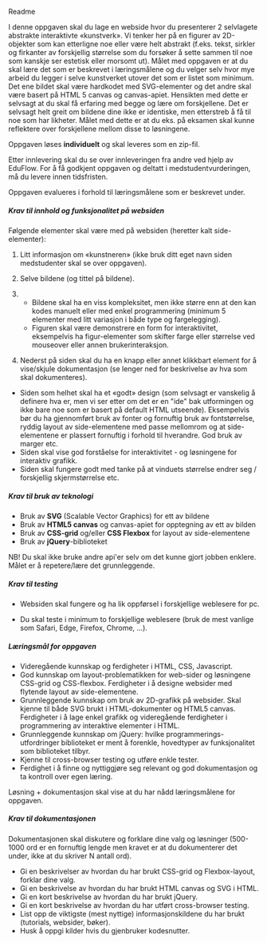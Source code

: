 Readme

I denne oppgaven skal du lage en webside hvor du presenterer 2 selvlagete abstrakte interaktivte «kunstverk». Vi tenker her på en figurer av 2D-objekter som kan etterligne noe eller være helt abstrakt (f.eks. tekst, sirkler og firkanter av forskjellig størrelse som du forsøker å sette sammen til noe som kanskje ser estetisk eller morsomt ut). Målet med oppgaven er at du skal lære det som er beskrevet i læringsmålene og du velger selv hvor mye arbeid du legger i selve kunstverket utover det som er listet som minimum. Det ene bildet skal være hardkodet med SVG-elementer og det andre skal være basert på HTML 5 canvas og canvas-apiet. Hensikten med dette er selvsagt at du skal få erfaring med begge og lære om forskjellene. Det er selvsagt helt greit om bildene dine ikke er identiske, men etterstreb å få til noe som har likheter. Målet med dette er at du eks. på eksamen skal kunne reflektere over forskjellene mellom disse to løsningene.

Oppgaven løses **individuelt** og skal leveres som en zip-fil.

Etter innlevering skal du se over innleveringen fra andre ved hjelp av EduFlow. For å få godkjent oppgaven og deltatt i medstudentvurderingen, må du levere innen tidsfristen.

Oppgaven evalueres i forhold til læringsmålene som er beskrevet under.

##### Krav til innhold og funksjonalitet på websiden

Følgende elementer skal være med på websiden (heretter kalt side-elementer):

1. Litt informasjon om «kunstneren» (ikke bruk ditt eget navn siden medstudenter skal se over oppgaven).

2. Selve bildene (og tittel på bildene).

3. - Bildene skal ha en viss kompleksitet, men ikke større enn at den kan kodes manuelt eller med enkel programmering (minimum 5 elementer med litt variasjon i både type og fargelegging).
   - Figuren skal være demonstrere en form for interaktivitet, eksempelvis ha figur-elementer som skifter farge eller størrelse ved mouseover eller annen brukerinteraksjon.

4. Nederst på siden skal du ha en knapp eller annet klikkbart element for å vise/skjule dokumentasjon (se lenger ned for beskrivelse av hva som skal dokumenteres).

- Siden som helhet skal ha et «godt» design (som selvsagt er vanskelig å definere hva er, men vi ser etter om det er en "ide" bak utformingen og ikke bare noe som er basert på default HTML utseende). Eksempelvis bør du ha gjennomført bruk av fonter og fornuftig bruk av fontstørrelse, ryddig layout av side-elementene med passe mellomrom og at side-elementene er plassert fornuftig i forhold til hverandre. God bruk av marger etc.
- Siden skal vise god forståelse for interaktivitet - og løsningene for interaktiv grafikk.
- Siden skal fungere godt med tanke på at vinduets størrelse endrer seg / forskjellig skjermstørrelse etc.

##### Krav til bruk av teknologi

- Bruk av **SVG** (Scalable Vector Graphics) for ett av bildene
- Bruk av **HTML5 canvas** og canvas-apiet for opptegning av ett av bilden
- Bruk av **CSS-grid** og/eller **CSS Flexbox** for layout av side-elementene
- Bruk av **jQuery**-biblioteket

NB! Du skal ikke bruke andre api'er selv om det kunne gjort jobben enklere. Målet er å repetere/lære det grunnleggende.

##### Krav til testing

- Websiden skal fungere og ha lik oppførsel i forskjellige weblesere for pc.

- Du skal teste i minimum to forskjellige weblesere (bruk de mest vanlige som Safari, Edge, Firefox, Chrome, ...).

##### Læringsmål for oppgaven

- Videregående kunnskap og ferdigheter i HTML, CSS, Javascript.
- God kunnskap om layout-problematikken for web-sider og løsningene CSS-grid og CSS-flexbox. Ferdigheter i å designe websider med flytende layout av side-elementene.
- Grunnleggende kunnskap om bruk av 2D-grafikk på websider. Skal kjenne til både SVG brukt i HTML-dokumenter og HTML5 canvas. Ferdigheter i å lage enkel grafikk og videregående ferdigheter i programmering av interaktive elementer i HTML.
- Grunnleggende kunnskap om jQuery: hvilke programmerings-utfordringer biblioteket er ment å forenkle, hovedtyper av funksjonalitet som biblioteket tilbyr.
- Kjenne til cross-browser testing og utføre enkle tester.
- Ferdighet i å finne og nyttiggjøre seg relevant og god dokumentasjon og ta kontroll over egen læring.

Løsning + dokumentasjon skal vise at du har nådd læringsmålene for oppgaven.

##### Krav til dokumentasjonen

Dokumentasjonen skal diskutere og forklare dine valg og løsninger (500-1000 ord er en fornuftig lengde men kravet er at du dokumenterer det under, ikke at du skriver N antall ord).

- Gi en beskrivelser av hvordan du har brukt CSS-grid og Flexbox-layout, forklar dine valg.
- Gi en beskrivelse av hvordan du har brukt HTML canvas og SVG i HTML.
- Gi en kort beskrivelse av hvordan du har brukt jQuery.
- Gi en kort beskrivelse av hvordan du har utført cross-browser testing.
- List opp de viktigste (mest nyttige) informasjonskildene du har brukt (tutorials, websider, bøker).
- Husk å oppgi kilder hvis du gjenbruker kodesnutter.
